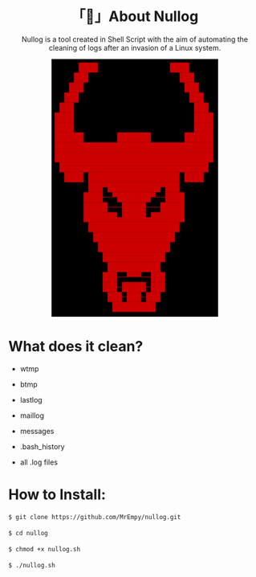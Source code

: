 <h1 align="center">「🧹」About Nullog</h1>

<a><p align="center">Nullog is a tool created in Shell Script with the aim of automating the cleaning of logs after an invasion of a Linux system.</p></a>

<p align="center"><img src="image.png"></p>

# What does it clean?

* wtmp

* btmp

* lastlog

* maillog

* messages

* .bash_history

* all .log files

# How to Install:

```
$ git clone https://github.com/MrEmpy/nullog.git

$ cd nullog 

$ chmod +x nullog.sh

$ ./nullog.sh
```
